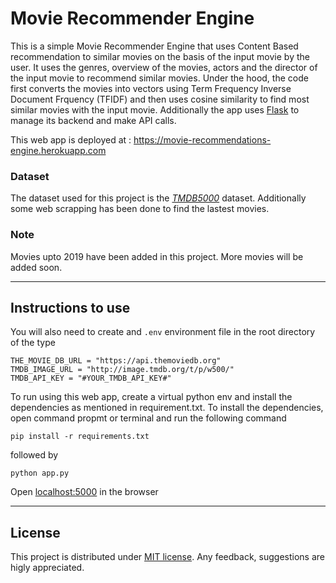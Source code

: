 # Movie Recommender Engine

This is a simple Movie Recommender Engine that uses Content Based  recommendation to similar movies on the basis of the input movie by the user. It uses the genres, overview of the movies, actors and the director of the input movie to recommend similar movies. Under the hood, the code first converts the movies into vectors using Term Frequency Inverse Document Frquency (TFIDF) and then uses cosine similarity to find most similar movies with the input movie. Additionally the app uses [Flask](https://flask.palletsprojects.com/en/2.0.x/) to manage its backend and make API calls.

This web app is deployed at : https://movie-recommendations-engine.herokuapp.com

### Dataset

The dataset used for this project is the _[TMDB5000](https://www.kaggle.com/tmdb/tmdb-movie-metadata)_ dataset. Additionally some web scrapping has been done to find the lastest movies.

### Note

Movies upto 2019 have been added in this project. More movies will be added soon.

---

## Instructions to use

You will also need to create and `.env` environment file in the root directory of the type

```
THE_MOVIE_DB_URL = "https://api.themoviedb.org"
TMDB_IMAGE_URL = "http://image.tmdb.org/t/p/w500/"
TMDB_API_KEY = "#YOUR_TMDB_API_KEY#"
```

To run using this web app, create a virtual python env and install the dependencies as mentioned in requirement.txt. To install the dependencies, open command propmt or terminal and run the following command

```
pip install -r requirements.txt
```
followed by

```
python app.py
```
Open [localhost:5000](http://127.0.0.1:5000/) in the browser

---
## License

This project is distributed under [MIT license](https://opensource.org/licenses/MIT). Any feedback, suggestions are higly appreciated.











